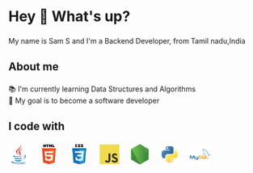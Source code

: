 <h1 align="left">Hey 👋 What's up?</h1>

###

<p align="left">My name is Sam S and I'm a Backend Developer, from Tamil nadu,India </p>

###

<h2 align="left">About me</h2>

###

<p align="left">📚 I'm currently learning Data Structures and Algorithms<br>🎯 My goal is to become a software developer</p>

###

<h2 align="left">I code with</h2>

###

<div align="left">
  <img src="https://raw.githubusercontent.com/devicons/devicon/master/icons/java/java-original.svg" height="40" alt="java logo"  />
  <img width="12" />
  <img src="https://raw.githubusercontent.com/devicons/devicon/master/icons/html5/html5-original-wordmark.svg" height="40" alt="HTML logo"  />
  <img width="12" />
  <img src="https://raw.githubusercontent.com/devicons/devicon/master/icons/css3/css3-original-wordmark.svg" height="40" alt="CSS logo"  />
  <img width="12" />
  <img src="https://raw.githubusercontent.com/devicons/devicon/master/icons/javascript/javascript-original.svg" height="40" alt="javascript logo"  />
  <img width="12" />
  <img src="https://raw.githubusercontent.com/devicons/devicon/master/icons/nodejs/nodejs-original.svg" height="40" alt="nodejs logo"  />
  <img width="12" />
  <img src="https://raw.githubusercontent.com/devicons/devicon/master/icons/python/python-original.svg" height="40" alt="python logo"  />
  <img width="12" />
  <img src="https://raw.githubusercontent.com/devicons/devicon/master/icons/mysql/mysql-original-wordmark.svg" height="40" alt="mysql logo"  />
  <img width="12" />
</div>

###
